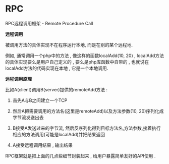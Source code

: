 # RPC

RPC远程调用框架 - Remote Procedure Call

**远程调用**

被调用方法的具体实现不在程序运行本地, 而是在别的某个远程地.

例如, 通常调用一个php中的方法 , 像这样的函数localAdd\(10, 20\) , localAdd方法的具体实现要么是用户自己定义的 , 要么是php库函数中自带的 , 也就说在localAdd方法的代码实现在本地 , 它是一个本地调用.

**远程调用原理**

比如A\(client\)调用B\(server\)提供的remoteAdd方法 : 

1. 首先A与B之间建立一个TCP
2. 然后A把需要调用的方法名\(这里是remoteAdd\)以及方法参数\(10, 20\)序列化成字节流发送出去

3. B接受A发送过来的字节流, 然后反序列化得到目标方法名,方法参数,接着执行相应的方法调用\(可能是localAdd\)并把结果返回

4. A接受远程调用结果 , 输出结果

RPC框架就是把上面的几点些细节封装起来 , 给用户暴露简单友好的API使用 . 



